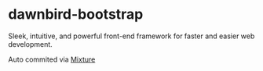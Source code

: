 # dawnbird-bootstrap

Sleek, intuitive, and powerful front-end framework for faster and easier web development.

Auto commited via [Mixture](http://mixture.io)